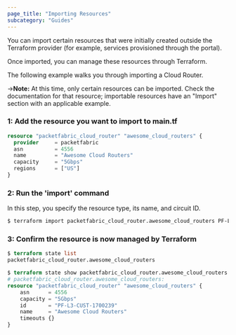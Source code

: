 ```yaml
---
page_title: "Importing Resources"
subcategory: "Guides"
---
```



You can import certain resources that were initially created outside the Terraform provider (for example, services provisioned through the portal).


Once imported, you can manage these resources through Terraform. 


The following example walks you through importing a Cloud Router. 

->**Note:** At this time, only certain resources can be imported. Check the documentation for that resource; importable resources have an "Import" section with an applicable example.


### 1: Add the resource you want to import to main.tf 

```terraform
resource "packetfabric_cloud_router" "awesome_cloud_routers" {
  provider     = packetfabric
  asn          = 4556
  name         = "Awesome Cloud Routers"
  capacity     = "5Gbps"
  regions      = ["US"]
}
```

### 2: Run the 'import' command

In this step, you specify the resource type, its name, and circuit ID. 

```bash
$ terraform import packetfabric_cloud_router.awesome_cloud_routers PF-L3-CUST-1700239 
```


### 3: Confirm the resource is now managed by Terraform

```terraform
$ terraform state list 
packetfabric_cloud_router.awesome_cloud_routers

$ terraform state show packetfabric_cloud_router.awesome_cloud_routers
# packetfabric_cloud_router.awesome_cloud_routers:
resource "packetfabric_cloud_router" "awesome_cloud_routers" {
    asn      = 4556
    capacity = "5Gbps"
    id       = "PF-L3-CUST-1700239"
    name     = "Awesome Cloud Routers"
    timeouts {}
}
```
